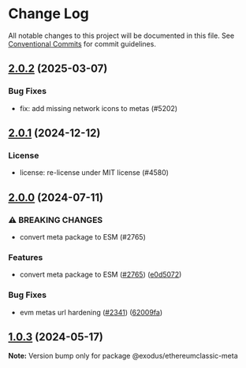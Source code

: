 # Change Log

All notable changes to this project will be documented in this file.
See [Conventional Commits](https://conventionalcommits.org) for commit guidelines.

## [2.0.2](https://github.com/ExodusMovement/assets/compare/@exodus/ethereumclassic-meta@2.0.1...@exodus/ethereumclassic-meta@2.0.2) (2025-03-07)


### Bug Fixes


* fix: add missing network icons to metas (#5202)



## [2.0.1](https://github.com/ExodusMovement/assets/compare/@exodus/ethereumclassic-meta@2.0.0...@exodus/ethereumclassic-meta@2.0.1) (2024-12-12)


### License


* license: re-license under MIT license (#4580)



## [2.0.0](https://github.com/ExodusMovement/assets/compare/@exodus/ethereumclassic-meta@1.0.3...@exodus/ethereumclassic-meta@2.0.0) (2024-07-11)


### ⚠ BREAKING CHANGES

* convert meta package to ESM (#2765)

### Features

* convert meta package to ESM ([#2765](https://github.com/ExodusMovement/assets/issues/2765)) ([e0d5072](https://github.com/ExodusMovement/assets/commit/e0d5072e1f79bf3770c88333638a7499046544de))


### Bug Fixes

* evm metas url hardening ([#2341](https://github.com/ExodusMovement/assets/issues/2341)) ([62009fa](https://github.com/ExodusMovement/assets/commit/62009fa96731fd45f1225a77cba02b3a08db9236))



## [1.0.3](https://github.com/ExodusMovement/assets/compare/@exodus/ethereumclassic-meta@1.0.2...@exodus/ethereumclassic-meta@1.0.3) (2024-05-17)

**Note:** Version bump only for package @exodus/ethereumclassic-meta
